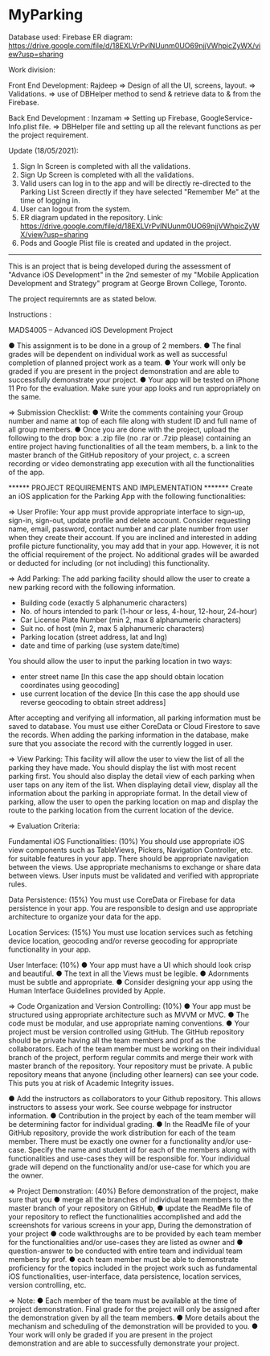# MyParking

Database used: Firebase
ER diagram: https://drive.google.com/file/d/18EXLVrPvINUunm0UO69njjVWhpicZyWX/view?usp=sharing

Work division:

Front End Development: Rajdeep
    => Design of all the UI, screens, layout.
    => Validations.
    => use of DBHelper method to send & retrieve data to & from the Firebase.
    
Back End Development : Inzamam
    => Setting up Firebase, GoogleService-Info.plist file.
    => DBHelper file and setting up all the relevant functions as per the project requirement.
    
Update (18/05/2021):

1. Sign In Screen is completed with all the validations.
2. Sign Up Screen is completed with all the validations.
3. Valid users can log in to the app and will be directly re-directed to the Parking List Screen directly if they have selected "Remember Me" at the time of logging in.
4. User can logout from the system.
5. ER diagram updated in the repository. Link: https://drive.google.com/file/d/18EXLVrPvINUunm0UO69njjVWhpicZyWX/view?usp=sharing
6. Pods and Google Plist file is created and updated in the project.

----------------------------------------------------------------------------------------------------------------------------------------

This is an project that is being developed during the assessment of "Advance iOS Development" in the 2nd semester of my "Mobile Application Development and Strategy" program at George Brown College, Toronto. 

The project requiremnts are as stated below.

Instructions :

MADS4005 – Advanced iOS Development Project

● This assignment is to be done in a group of 2 members.
● The final grades will be dependent on individual work as well as successful completion of planned
project work as a team.
● Your work will only be graded if you are present in the project demonstration and are able to successfully demonstrate your project.
● Your app will be tested on iPhone 11 Pro for the evaluation. Make sure your app looks and run appropriately on the same.

=> Submission Checklist:
● Write the comments containing your Group number and name at top of each file along with student ID and full name of all group members.
● Once you are done with the project, upload the following to the drop box:
    a .zip file (no .rar or .7zip please) containing an entire project having functionalities of all the team members,
    b. a link to the master branch of the GitHub repository of your project,
    c. a screen recording or video demonstrating app execution with all the functionalities of
    the app.

****** PROJECT REQUIREMENTS AND IMPLEMENTATION *******
Create an iOS application for the Parking App with the following functionalities:

=> User Profile:
Your app must provide appropriate interface to sign-up, sign-in, sign-out, update profile and delete account. Consider requesting name, email, password, contact number and car plate number from user when they create their account.
If you are inclined and interested in adding profile picture functionality, you may add that in your app. However, it is not the official requirement of the project. 
No additional grades will be awarded or deducted for including (or not including) this functionality.

=> Add Parking:
The add parking facility should allow the user to create a new parking record with the following information.
- Building code (exactly 5 alphanumeric characters)
- No. of hours intended to park (1-hour or less, 4-hour, 12-hour, 24-hour)
- Car License Plate Number (min 2, max 8 alphanumeric characters)
- Suit no. of host (min 2, max 5 alphanumeric characters)
- Parking location (street address, lat and lng)
- date and time of parking (use system date/time)

You should allow the user to input the parking location in two ways:
- enter street name [In this case the app should obtain location coordinates using geocoding]
- use current location of the device [In this case the app should use reverse geocoding to obtain street address]

After accepting and verifying all information, all parking information must be saved to database. 
You must use either CoreData or Cloud Firestore to save the records. 
When adding the parking information in the database, make sure that you associate the record with the currently logged in user.

=> View Parking:
This facility will allow the user to view the list of all the parking they have made. 
You should display the list with most recent parking first. 
You should also display the detail view of each parking when user taps on any item of the list. 
When displaying detail view, display all the information about the parking in appropriate format. 
In the detail view of parking, allow the user to open the parking location on map and display the route to the parking location from the current location of the device.

=> Evaluation Criteria:

Fundamental iOS Functionalities: (10%)
You should use appropriate iOS view components such as TableViews, Pickers, Navigation Controller, etc. for suitable
features in your app. There should be appropriate navigation between the views. 
Use appropriate mechanisms to exchange or share data between views. User inputs must be validated and verified
with appropriate rules.

Data Persistence: (15%)
You must use CoreData or Firebase for data persistence in your app. 
You are responsible to design and use appropriate architecture to organize your data for the app.

Location Services: (15%)
You must use location services such as fetching device location, geocoding and/or reverse geocoding for appropriate functionality in your app.

User Interface: (10%)
● Your app must have a UI which should look crisp and beautiful.
● The text in all the Views must be legible.
● Adornments must be subtle and appropriate.
● Consider designing your app using the Human Interface Guidelines provided by Apple.

=> Code Organization and Version Controlling: (10%)
● Your app must be structured using appropriate architecture such as MVVM or MVC.
● The code must be modular, and use appropriate naming conventions.
● Your project must be version controlled using GitHub. The GitHub repository should be private having all the team members and prof as the collaborators. 
Each of the team member must be working on their individual branch of the project, perform regular commits and merge their work with master branch of the repository. 
Your repository must be private. A public repository means that anyone (including other learners) can see your code.
This puts you at risk of Academic Integrity issues.

● Add the instructors as collaborators to your Github repository. This allows instructors to assess your work. See course webpage for instructor information.
● Contribution in the project by each of the team member will be determining factor for individual grading.
● In the ReadMe file of your GitHub repository, provide the work distribution for each of the team member. There must be exactly one owner for a functionality and/or use-case. Specify the name and student id for each of the members along with functionalities and use-cases they will be responsible for. Your individual grade will depend on the functionality and/or use-case for which you are the owner.

=> Project Demonstration: (40%)
Before demonstration of the project, make sure that you
● merge all the branches of individual team members to the master branch of your repository on GitHub,
● update the ReadMe file of your repository to reflect the functionalities accomplished and add the screenshots for various screens in your app, During the demonstration of your project
● code walkthroughs are to be provided by each team member for the functionalities and/or use-cases they are listed as owner and
● question-answer to be conducted with entire team and individual team members by prof.
● each team member must be able to demonstrate proficiency for the topics included in the project work such as fundamental iOS functionalities, user-interface, data persistence, location services, version controlling, etc.

=> Note:
● Each member of the team must be available at the time of project demonstration. Final grade for the project will only be assigned after the demonstration given by all the team members.
● More details about the mechanism and scheduling of the demonstration will be provided to you.
● Your work will only be graded if you are present in the project demonstration and are able to successfully demonstrate your project.
